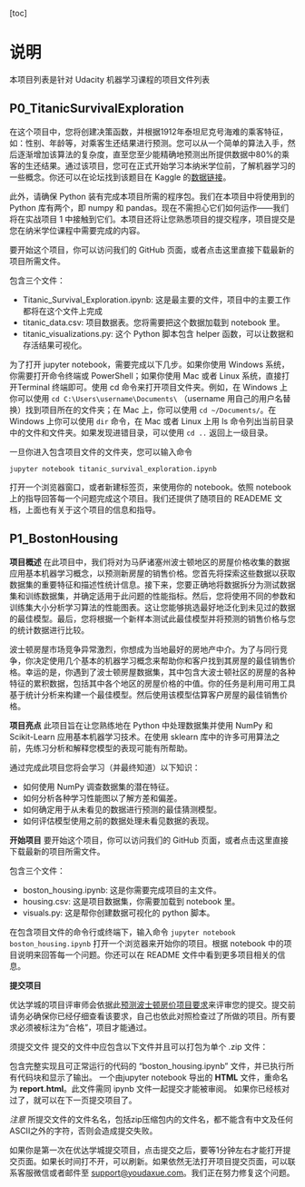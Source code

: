 [toc]

# 说明
本项目列表是针对 Udacity 机器学习课程的项目文件列表

## P0_TitanicSurvivalExploration
在这个项目中，您将创建决策函数，并根据1912年泰坦尼克号海难的乘客特征，如：性别、年龄等，对乘客生还结果进行预测。您可以从一个简单的算法入手，然后逐渐增加该算法的复杂度，直至您至少能精确地预测出所提供数据中80%的乘客的生还结果。通过该项目，您可在正式开始学习本纳米学位前，了解机器学习的一些概念。你还可以在论坛找到该题目在 Kaggle 的[数据链接](http://discussions.youdaxue.com/t/project-0-kaggle/7032)。

此外，请确保 Python 装有完成本项目所需的程序包。我们在本项目中将使用到的 Python 库有两个，即 numpy 和 pandas。现在不需担心它们如何运作——我们将在实战项目 1 中接触到它们。本项目还将让您熟悉项目的提交程序，项目提交是您在纳米学位课程中需要完成的内容。

要开始这个项目，你可以访问我们的 GitHub 页面，或者点击这里直接下载最新的项目所需文件。

包含三个文件：

* Titanic\_Survival\_Exploration.ipynb: 这是最主要的文件，项目中的主要工作都将在这个文件上完成
* titanic\_data.csv: 项目数据表。您将需要把这个数据加载到 notebook 里。
* titanic\_visualizations.py: 这个 Python 脚本包含 helper 函数，可以让数据和存活结果可视化。

为了打开 jupyter notebook，需要完成以下几步。如果你使用 Windows 系统，你需要打开命令终端或 PowerShell；如果你使用 Mac 或者 Linux 系统，直接打开Terminal 终端即可。使用 cd 命令来打开项目文件夹。例如，在 Windows 上你可以使用 `cd C:\Users\username\Documents\` （username 用自己的用户名替换）找到项目所在的文件夹；在 Mac 上，你可以使用 `cd ~/Documents/`。在 Windows 上你可以使用 `dir` 命令，在 Mac 或者 Linux 上用 ls 命令列出当前目录中的文件和文件夹。如果发现进错目录，可以使用 `cd ..` 返回上一级目录。

一旦你进入包含项目文件的文件夹，您可以输入命令

`jupyter notebook titanic_survival_exploration.ipynb`

打开一个浏览器窗口，或者新建标签页，来使用你的 notebook。依照 notebook 上的指导回答每一个问题完成这个项目。我们还提供了随项目的 READEME 文档，上面也有关于这个项目的信息和指导。

## P1_BostonHousing

**项目概述**
在此项目中，我们将对为马萨诸塞州波士顿地区的房屋价格收集的数据应用基本机器学习概念，以预测新房屋的销售价格。您首先将探索这些数据以获取数据集的重要特征和描述性统计信息。接下来，您要正确地将数据拆分为测试数据集和训练数据集，并确定适用于此问题的性能指标。然后，您将使用不同的参数和训练集大小分析学习算法的性能图表。这让您能够挑选最好地泛化到未见过的数据的最佳模型。最后，您将根据一个新样本测试此最佳模型并将预测的销售价格与您的统计数据进行比较。

波士顿房屋市场竞争异常激烈，你想成为当地最好的房地产中介。为了与同行竞争，你决定使用几个基本的机器学习概念来帮助你和客户找到其房屋的最佳销售价格。幸运的是，你遇到了波士顿房屋数据集，其中包含大波士顿社区的房屋的各种特征的累积数据，包括其中各个地区的房屋价格的中值。你的任务是利用可用工具基于统计分析来构建一个最佳模型。然后使用该模型估算客户房屋的最佳销售价格。

**项目亮点**
此项目旨在让您熟练地在 Python 中处理数据集并使用 NumPy 和 Scikit-Learn 应用基本机器学习技术。在使用 sklearn 库中的许多可用算法之前，先练习分析和解释您模型的表现可能有所帮助。

通过完成此项目您将会学习（并最终知道）以下知识：

* 如何使用 NumPy 调查数据集的潜在特征。
* 如何分析各种学习性能图以了解方差和偏差。
* 如何确定用于从未看见的数据进行预测的最佳猜测模型。
* 如何评估模型使用之前的数据处理未看见数据的表现。

**开始项目**
要开始这个项目，你可以访问我们的 GitHub 页面，或者点击这里直接下载最新的项目所需文件。

包含三个文件：

* boston\_housing.ipynb: 这是你需要完成项目的主文件。
* housing.csv: 这是项目数据集，你需要加载到 notebook 里。
* visuals.py: 这是帮你创建数据可视化的 python 脚本。

在包含项目文件的命令行或终端下，输入命令 `jupyter notebook boston_housing.ipynb` 打开一个浏览器来开始你的项目。根据 notebook 中的项目说明来回答每一个问题。你还可以在 README 文件中看到更多项目相关的信息。

**提交项目**

优达学城的项目评审师会依据此[预测波士顿房价项目要求](https://review.udacity.com/#!/rubrics/268/view)来评审您的提交。提交前请务必确保你已经仔细查看该要求，自己也依此对照检查过了所做的项目。所有要求必须被标注为“合格”，项目才能通过。

须提交文件
提交的文件中应包含以下文件并且可以打包为单个 .zip 文件：

包含完整实现且可正常运行的代码的 “boston_housing.ipynb” 文件，并已执行所有代码块和显示了输出。
一个由jupyter notebook 导出的 **HTML** 文件，重命名为 **report.html**。此文件需同 ipynb 文件一起提交才能被审阅。
如果你已经核对过了，就可以在下一页提交项目了。

*注意*
所提交文件的文件名名，包括zip压缩包内的文件名，都不能含有中文及任何ASCII之外的字符，否则会造成提交失败。

如果你是第一次在优达学城提交项目，点击提交之后，要等1分钟左右才能打开提交页面。如果长时间打不开，可以刷新。如果依然无法打开项目提交页面，可以联系客服微信或者邮件至 support@youdaxue.com。我们正在努力修复这个问题。
